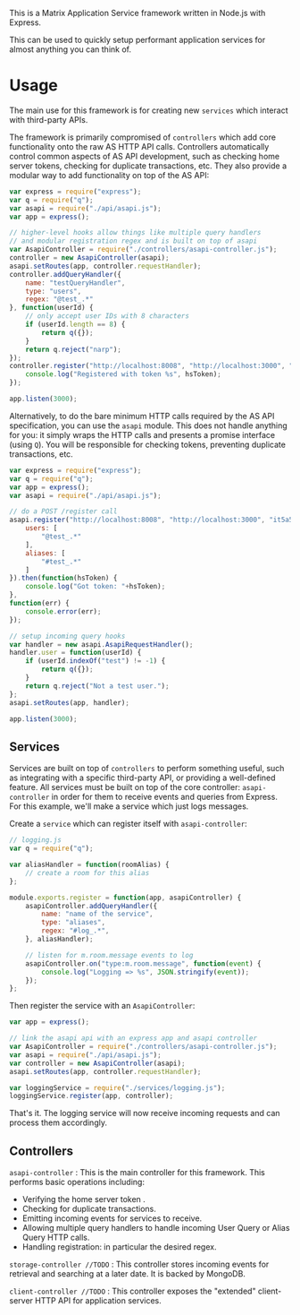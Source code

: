 This is a Matrix Application Service framework written in Node.js with Express.

This can be used to quickly setup performant application services for almost anything you can think of.

Usage
=====

The main use for this framework is for creating new ``services`` which interact with third-party APIs.

The framework is primarily compromised of ``controllers`` which add core functionality onto the raw AS HTTP
API calls. Controllers automatically control common aspects of AS API development, such as checking home
server tokens, checking for duplicate transactions, etc. They also provide a modular way to add 
functionality on top of the AS API:

``` javascript
var express = require("express");
var q = require("q");
var asapi = require("./api/asapi.js");
var app = express();

// higher-level hooks allow things like multiple query handlers
// and modular registration regex and is built on top of asapi
var AsapiController = require("./controllers/asapi-controller.js");
controller = new AsapiController(asapi);
asapi.setRoutes(app, controller.requestHandler);
controller.addQueryHandler({
    name: "testQueryHandler",
    type: "users",
    regex: "@test_.*"
}, function(userId) {
    // only accept user IDs with 8 characters
    if (userId.length == 8) {
        return q({});
    }
    return q.reject("narp");
});
controller.register("http://localhost:8008", "http://localhost:3000", "1234567890").then(function(hsToken) {
    console.log("Registered with token %s", hsToken);
});

app.listen(3000);
```

Alternatively, to do the bare minimum HTTP calls required by the AS API specification, you can use the ``asapi`` module. This does not handle anything for you: it simply wraps the HTTP calls and presents a promise interface (using ``Q``). You will be responsible for checking tokens, preventing duplicate transactions, etc.

``` javascript
var express = require("express");
var q = require("q");
var app = express();
var asapi = require("./api/asapi.js");

// do a POST /register call
asapi.register("http://localhost:8008", "http://localhost:3000", "it5a5ecr3t23v3ry1", {
    users: [
        "@test_.*"
    ],
    aliases: [
        "#test_.*"
    ]
}).then(function(hsToken) {
    console.log("Got token: "+hsToken);
},
function(err) {
    console.error(err);
});

// setup incoming query hooks
var handler = new asapi.AsapiRequestHandler();
handler.user = function(userId) {
    if (userId.indexOf("test") != -1) {
        return q({});
    }
    return q.reject("Not a test user.");
};
asapi.setRoutes(app, handler);

app.listen(3000);
```

Services
--------

Services are built on top of ``controllers`` to perform something useful, such as integrating with a specific third-party API, or providing a well-defined feature. All services must be built on top of the core controller: ``asapi-controller`` in order for them to receive events and queries from Express. For this example, we'll make a service which just logs messages.

Create a ``service`` which can register itself with ``asapi-controller``:

``` javascript
// logging.js
var q = require("q");

var aliasHandler = function(roomAlias) {
    // create a room for this alias
};

module.exports.register = function(app, asapiController) {
    asapiController.addQueryHandler({
        name: "name of the service",
        type: "aliases",
        regex: "#log_.*",
    }, aliasHandler);

    // listen for m.room.message events to log
    asapiController.on("type:m.room.message", function(event) {
        console.log("Logging => %s", JSON.stringify(event));
    });
};
```

Then register the service with an ``AsapiController``:

``` javascript
var app = express();

// link the asapi api with an express app and asapi controller
var AsapiController = require("./controllers/asapi-controller.js");
var asapi = require("./api/asapi.js");
var controller = new AsapiController(asapi);
asapi.setRoutes(app, controller.requestHandler);

var loggingService = require("./services/logging.js");
loggingService.register(app, controller);
```

That's it. The logging service will now receive incoming requests and can process them accordingly.

Controllers
-----------

``asapi-controller`` : This is the main controller for this framework. This performs basic operations including:
 - Verifying the home server token .
 - Checking for duplicate transactions.
 - Emitting incoming events for services to receive.
 - Allowing multiple query handlers to handle incoming User Query or Alias Query HTTP calls.
 - Handling registration: in particular the desired regex.

``storage-controller //TODO`` : This controller stores incoming events for retrieval and searching at a later date. It is backed by MongoDB.

``client-controller //TODO`` : This controller exposes the "extended" client-server HTTP API for application services.
